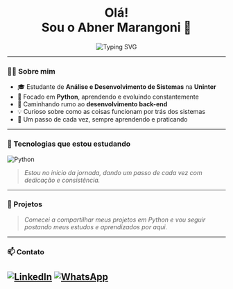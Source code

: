 <h1 align="center">Olá!<br>Sou o Abner Marangoni 👋</h1>

<p align="center">
  <img src="https://readme-typing-svg.demolab.com?font=Fira+Code&pause=1000&color=00C896&center=true&vCenter=true&width=435&lines=Estudante+de+ADS;Focado+em+Python+para+Back-end;Em+busca+do+1º+estágio+na+área" alt="Typing SVG" />
</p>

---

### 👨‍🎓 Sobre mim

- 🎓 Estudante de **Análise e Desenvolvimento de Sistemas** na **Uninter**
- 🐍 Focado em **Python**, aprendendo e evoluindo constantemente
- 🎯 Caminhando rumo ao **desenvolvimento back-end**
- 💡 Curioso sobre como as coisas funcionam por trás dos sistemas
- 🔄 Um passo de cada vez, sempre aprendendo e praticando

---

### 🚀 Tecnologias que estou estudando

![Python](https://img.shields.io/badge/Python-FFD43B?style=for-the-badge&logo=python&logoColor=blue)

> *Estou no início da jornada, dando um passo de cada vez com dedicação e consistência.*

---

### 📌 Projetos

> *Comecei a compartilhar meus projetos em Python e vou seguir postando meus estudos e aprendizados por aqui.*

---

### 📫 Contato

[![LinkedIn](https://img.shields.io/badge/LinkedIn-blue?style=for-the-badge&logo=linkedin&logoColor=white)](https://www.linkedin.com/in/abnermarangoni)
[![WhatsApp](https://img.shields.io/badge/WhatsApp-25D366?style=for-the-badge&logo=whatsapp&logoColor=white)](https://wa.me/5511959330092?text=Olá%2C+vim+pelo+seu+GitHub%21)
---

